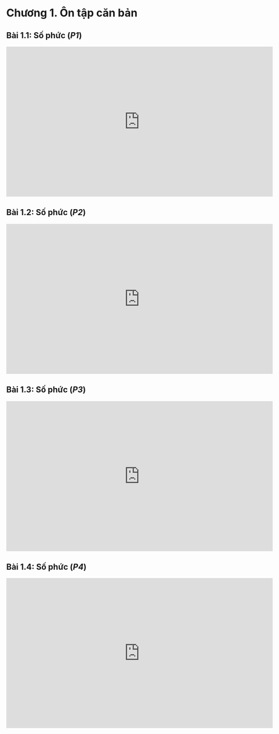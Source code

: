 # Chương 1. Ôn tập căn bản

## Bài 1.1: Số phức (*P1*)

<div class="videoZen">
  <iframe width="704" height="396" src="https://www.youtube.com/embed/robG5KNBw78?list=PL5g_dfwUnO84IehDgeDlXbwd0pLzhTWSZ" title="YouTube video player" frameborder="0" allow="accelerometer; autoplay; clipboard-write; encrypted-media; gyroscope; picture-in-picture" allowfullscreen></iframe>
</div>

## Bài 1.2: Số phức (*P2*)

<div class="videoZen">
  <iframe width="704" height="396" src="https://www.youtube.com/embed/VX2XfppwP9E?list=PL5g_dfwUnO84IehDgeDlXbwd0pLzhTWSZ" title="YouTube video player" frameborder="0" allow="accelerometer; autoplay; clipboard-write; encrypted-media; gyroscope; picture-in-picture" allowfullscreen></iframe>
</div>

## Bài 1.3: Số phức (*P3*)

<div class="videoZen">
  <iframe width="704" height="396" src="https://www.youtube.com/embed/NER3IByBodY?list=PL5g_dfwUnO84IehDgeDlXbwd0pLzhTWSZ" title="YouTube video player" frameborder="0" allow="accelerometer; autoplay; clipboard-write; encrypted-media; gyroscope; picture-in-picture" allowfullscreen></iframe>
</div>

## Bài 1.4: Số phức (*P4*)

<div class="videoZen">
  <iframe width="704" height="396" src="https://www.youtube.com/embed/2I2IwfTnl2I?list=PL5g_dfwUnO84IehDgeDlXbwd0pLzhTWSZ" title="YouTube video player" frameborder="0" allow="accelerometer; autoplay; clipboard-write; encrypted-media; gyroscope; picture-in-picture" allowfullscreen></iframe>
</div>


